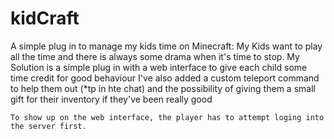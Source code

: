 # kidCraft

A simple plug in to manage my kids time on Minecraft:
	My Kids want to play all the time and there is always some drama when it's time to stop.
	My Solution is a simple plug in with a web interface to give each child some time credit for good behaviour
	I've also added a custom teleport command to help them out (*tp in hte chat) and the possibility of giving them a small gift for their inventory if they've been really good

	To show up on the web interface, the player has to attempt loging into the server first.
